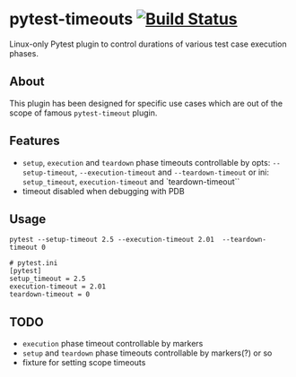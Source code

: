 # pytest-timeouts [![Build Status](https://travis-ci.org/Scony/pytest-timeouts.svg?branch=master)](https://travis-ci.org/Scony/pytest-timeouts)

Linux-only Pytest plugin to control durations of various test case execution phases.

## About

This plugin has been designed for specific use cases which are out of the scope of famous `pytest-timeout` plugin.

## Features

* `setup`, `execution` and `teardown` phase timeouts controllable by opts: `--setup-timeout`, `--execution-timeout` and `--teardown-timeout` or ini: `setup_timeout`, `execution-timeout` and `teardown-timeout``
* timeout disabled when debugging with PDB

## Usage

```
pytest --setup-timeout 2.5 --execution-timeout 2.01  --teardown-timeout 0
```

```
# pytest.ini
[pytest]
setup_timeout = 2.5
execution-timeout = 2.01
teardown-timeout = 0
```
## TODO

* `execution` phase timeout controllable by markers
* `setup` and `teardown` phase timeouts controllable by markers(?) or so
* fixture for setting scope timeouts
